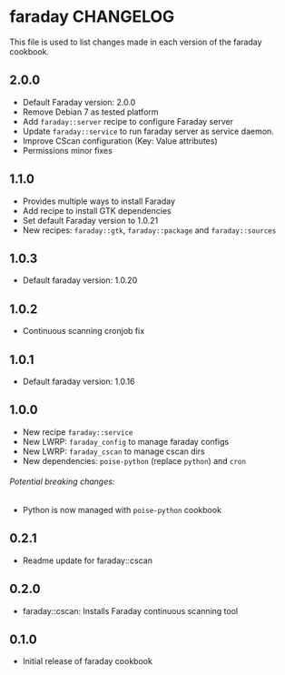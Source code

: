 faraday CHANGELOG
=================

This file is used to list changes made in each version of the faraday cookbook.

2.0.0
-----
- Default Faraday version: 2.0.0
- Remove Debian 7 as tested platform
- Add `faraday::server` recipe to configure Faraday server
- Update `faraday::service` to run faraday server as service daemon.
- Improve CScan configuration (Key: Value attributes)
- Permissions minor fixes

1.1.0
-----
- Provides multiple ways to install Faraday
- Add recipe to install GTK dependencies
- Set default Faraday version to 1.0.21
- New recipes: `faraday::gtk`, `faraday::package` and `faraday::sources`

1.0.3
-----
- Default faraday version: 1.0.20

1.0.2
-----
- Continuous scanning cronjob fix

1.0.1
-----
- Default faraday version: 1.0.16

1.0.0
-----
- New recipe `faraday::service`
- New LWRP: `faraday_config` to manage faraday configs
- New LWRP: `faraday_cscan` to manage cscan dirs
- New dependencies: `poise-python` (replace `python`) and `cron`

###### Potential breaking changes:
- Python is now managed with `poise-python` cookbook

0.2.1
-----
- Readme update for faraday::cscan

0.2.0
-----
- faraday::cscan: Installs Faraday continuous scanning tool

0.1.0
-----
- Initial release of faraday cookbook
